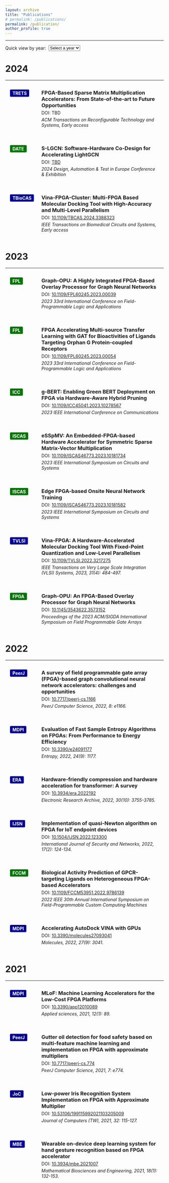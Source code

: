 ```yaml
---
layout: archive
title: "Publications"
# permalink: /publications/
permalink: /publication/
author_profile: true
---
```


------

<div style="margin-bottom: 20px; display: flex; align-items: center;">
    <label for="year-select">Quick view by year: &nbsp</label>
    <select id="year-select" onchange="scrollToYear(event)">
        <option value="">Select a year</option>
        <option value="year-2024">2024</option>
        <option value="year-2023">2023</option>
        <option value="year-2022">2022</option>
        <option value="year-2021">2021</option>
    </select>
</div>


2024
======  
------
<a id="year-2024"></a>

<div style="padding: 15px; margin-bottom: 20px; display: flex;">
    <div style="flex: 0 0 80px;">
        <span style="background-color: #009; color: #fff; padding: 3px 8px; font-size: 14px; font-weight: bold; border-radius: 3px; display: inline-block;">TRETS</span>
    </div>
    <div style="flex: 1; padding-left: 20px;">
        <h3 style="margin: 0;">FPGA-Based Sparse Matrix Multiplication Accelerators: From State-of-the-art to Future Opportunities</h3>
        <p style="margin: 5px 0;">DOI: TBD</p>
        <p style="margin: 5px 0;"><i>ACM Transactions on Reconfigurable Technology and Systems, Early access</i></p>
    </div>
</div>

<div style="padding: 15px; margin-bottom: 20px; display: flex;">
    <div style="flex: 0 0 80px;">
        <span style="background-color: #070; color: #fff; padding: 3px 8px; font-size: 14px; font-weight: bold; border-radius: 3px; display: inline-block;">DATE</span>
    </div>
    <div style="flex: 1; padding-left: 20px;">
        <h3 style="margin: 0;">S-LGCN: Software-Hardware Co-Design for Accelerating LightGCN</h3>
        <p style="margin: 5px 0;">DOI: <a href="https://ieeexplore.ieee.org/abstract/document/10546640" >TBD</a></p>
        <p style="margin: 5px 0;"><i>2024 Design, Automation & Test in Europe Conference & Exhibition</i></p>
    </div>
</div>

<div style="padding: 15px; margin-bottom: 20px; display: flex;">
    <div style="flex: 0 0 80px;">
        <span style="background-color: #009; color: #fff; padding: 3px 8px; font-size: 14px; font-weight: bold; border-radius: 3px; display: inline-block;">TBioCAS</span>
    </div>
    <div style="flex: 1; padding-left: 20px;">
        <h3 style="margin: 0;">Vina-FPGA-Cluster: Multi-FPGA Based Molecular Docking Tool with High-Accuracy and Multi-Level Parallelism</h3>
        <p style="margin: 5px 0;">DOI: <a href="http://dx.doi.org/10.1109/TBCAS.2024.3388323" >10.1109/TBCAS.2024.3388323</a></p>
        <p style="margin: 5px 0;"><i>IEEE Transactions on Biomedical Circuits and Systems, Early access</i></p>
    </div>
</div>


2023 
====== 
------
<a id="year-2023"></a>

<div style="padding: 15px; margin-bottom: 20px; display: flex;">
    <div style="flex: 0 0 80px;">
        <span style="background-color: #070; color: #fff; padding: 3px 8px; font-size: 14px; font-weight: bold; border-radius: 3px; display: inline-block;">FPL</span>
    </div>
    <div style="flex: 1; padding-left: 20px;">
        <h3 style="margin: 0;">Graph-OPU: A Highly Integrated FPGA-Based Overlay Processor for Graph Neural Networks</h3>
        <p style="margin: 5px 0;">DOI: <a href="http://dx.doi.org/10.1109/FPL60245.2023.00039" >10.1109/FPL60245.2023.00039</a></p>
        <p style="margin: 5px 0;"><i>2023 33rd International Conference on Field-Programmable Logic and Applications</i></p>
    </div>
</div>

<div style="padding: 15px; margin-bottom: 20px; display: flex;">
    <div style="flex: 0 0 80px;">
        <span style="background-color: #070; color: #fff; padding: 3px 8px; font-size: 14px; font-weight: bold; border-radius: 3px; display: inline-block;">FPL</span>
    </div>
    <div style="flex: 1; padding-left: 20px;">
        <h3 style="margin: 0;">FPGA Accelerating Multi-source Transfer Learning with GAT for Bioactivities of Ligands Targeting Orphan G Protein-coupled Receptors</h3>
        <p style="margin: 5px 0;">DOI: <a href="http://dx.doi.org/10.1109/FPL60245.2023.00054" >10.1109/FPL60245.2023.00054</a></p>
        <p style="margin: 5px 0;"><i>2023 33rd International Conference on Field-Programmable Logic and Applications</i></p>
    </div>
</div>

<div style="padding: 15px; margin-bottom: 20px; display: flex;">
    <div style="flex: 0 0 80px;">
        <span style="background-color: #070; color: #fff; padding: 3px 8px; font-size: 14px; font-weight: bold; border-radius: 3px; display: inline-block;">ICC</span>
    </div>
    <div style="flex: 1; padding-left: 20px;">
        <h3 style="margin: 0;">g-BERT: Enabling Green BERT Deployment on FPGA via Hardware-Aware Hybrid Pruning</h3>
        <p style="margin: 5px 0;">DOI: <a href="http://dx.doi.org/10.1109/ICC45041.2023.10278567" >10.1109/ICC45041.2023.10278567</a></p>
        <p style="margin: 5px 0;"><i>2023 IEEE International Conference on Communications</i></p>
    </div>
</div>

<div style="padding: 15px; margin-bottom: 20px; display: flex;">
    <div style="flex: 0 0 80px;">
        <span style="background-color: #070; color: #fff; padding: 3px 8px; font-size: 14px; font-weight: bold; border-radius: 3px; display: inline-block;">ISCAS</span>
    </div>
    <div style="flex: 1; padding-left: 20px;">
        <h3 style="margin: 0;">eSSpMV: An Embedded-FPGA-based Hardware Accelerator for Symmetric Sparse Matrix-Vector Multiplication</h3>
        <p style="margin: 5px 0;">DOI: <a href="http://dx.doi.org/10.1109/ISCAS46773.2023.10181734" >10.1109/ISCAS46773.2023.10181734</a></p>
        <p style="margin: 5px 0;"><i>2023 IEEE International Symposium on Circuits and Systems</i></p>
    </div>
</div>

<div style="padding: 15px; margin-bottom: 20px; display: flex;">
    <div style="flex: 0 0 80px;">
        <span style="background-color: #070; color: #fff; padding: 3px 8px; font-size: 14px; font-weight: bold; border-radius: 3px; display: inline-block;">ISCAS</span>
    </div>
    <div style="flex: 1; padding-left: 20px;">
        <h3 style="margin: 0;">Edge FPGA-based Onsite Neural Network Training</h3>
        <p style="margin: 5px 0;">DOI: <a href="http://dx.doi.org/10.1109/ISCAS46773.2023.10181582" >10.1109/ISCAS46773.2023.10181582</a></p>
        <p style="margin: 5px 0;"><i>2023 IEEE International Symposium on Circuits and Systems</i></p>
    </div>
</div>

<div style="padding: 15px; margin-bottom: 20px; display: flex;">
    <div style="flex: 0 0 80px;">
        <span style="background-color: #009; color: #fff; padding: 3px 8px; font-size: 14px; font-weight: bold; border-radius: 3px; display: inline-block;">TVLSI</span>
    </div>
    <div style="flex: 1; padding-left: 20px;">
        <h3 style="margin: 0;">Vina-FPGA: A Hardware-Accelerated Molecular Docking Tool With Fixed-Point Quantization and Low-Level Parallelism</h3>
        <p style="margin: 5px 0;">DOI: <a href="http://dx.doi.org/10.1109/TVLSI.2022.3217275" >10.1109/TVLSI.2022.3217275</a></p>
        <p style="margin: 5px 0;"><i>IEEE Transactions on Very Large Scale Integration (VLSI) Systems, 2023, 31(4): 484-497.</i></p>
    </div>
</div>

<div style="padding: 15px; margin-bottom: 20px; display: flex;">
    <div style="flex: 0 0 80px;">
        <span style="background-color: #070; color: #fff; padding: 3px 8px; font-size: 14px; font-weight: bold; border-radius: 3px; display: inline-block;">FPGA</span>
    </div>
    <div style="flex: 1; padding-left: 20px;">
        <h3 style="margin: 0;">Graph-OPU: An FPGA-Based Overlay Processor for Graph Neural Networks</h3>
        <p style="margin: 5px 0;">DOI: <a href="http://dx.doi.org/10.1145/3543622.3573152" >10.1145/3543622.3573152</a></p>
        <p style="margin: 5px 0;"><i>Proceedings of the 2023 ACM/SIGDA International Symposium on Field Programmable Gate Arrays</i></p>
    </div>
</div>


2022 
====== 
------
<a id="year-2022"></a>

<div style="padding: 15px; margin-bottom: 20px; display: flex;">
    <div style="flex: 0 0 80px;">
        <span style="background-color: #009; color: #fff; padding: 3px 8px; font-size: 14px; font-weight: bold; border-radius: 3px; display: inline-block;">PeerJ</span>
    </div>
    <div style="flex: 1; padding-left: 20px;">
        <h3 style="margin: 0;">A survey of field programmable gate array (FPGA)-based graph convolutional neural network accelerators: challenges and opportunities</h3>
        <p style="margin: 5px 0;">DOI: <a href="http://dx.doi.org/10.7717/peerj-cs.1166" >10.7717/peerj-cs.1166</a></p>
        <p style="margin: 5px 0;"><i>PeerJ Computer Science, 2022, 8: e1166.</i></p>
    </div>
</div>

<div style="padding: 15px; margin-bottom: 20px; display: flex;">
    <div style="flex: 0 0 80px;">
        <span style="background-color: #009; color: #fff; padding: 3px 8px; font-size: 14px; font-weight: bold; border-radius: 3px; display: inline-block;">MDPI</span>
    </div>
    <div style="flex: 1; padding-left: 20px;">
        <h3 style="margin: 0;">Evaluation of Fast Sample Entropy Algorithms on FPGAs: From Performance to Energy Efficiency</h3>
        <p style="margin: 5px 0;">DOI: <a href="http://dx.doi.org/10.3390/e24091177" >10.3390/e24091177</a></p>
        <p style="margin: 5px 0;"><i>Entropy, 2022, 24(9): 1177.</i></p>
    </div>
</div>

<div style="padding: 15px; margin-bottom: 20px; display: flex;">
    <div style="flex: 0 0 80px;">
        <span style="background-color: #009; color: #fff; padding: 3px 8px; font-size: 14px; font-weight: bold; border-radius: 3px; display: inline-block;">ERA</span>
    </div>
    <div style="flex: 1; padding-left: 20px;">
        <h3 style="margin: 0;">Hardware-friendly compression and hardware acceleration for transformer: A survey</h3>
        <p style="margin: 5px 0;">DOI: <a href="http://dx.doi.org/10.3934/era.2022192" >10.3934/era.2022192</a></p>
        <p style="margin: 5px 0;"><i>Electronic Research Archive, 2022, 30(10): 3755-3785.</i></p>
    </div>
</div>

<div style="padding: 15px; margin-bottom: 20px; display: flex;">
    <div style="flex: 0 0 80px;">
        <span style="background-color: #009; color: #fff; padding: 3px 8px; font-size: 14px; font-weight: bold; border-radius: 3px; display: inline-block;">IJSN</span>
    </div>
    <div style="flex: 1; padding-left: 20px;">
        <h3 style="margin: 0;">Implementation of quasi-Newton algorithm on FPGA for IoT endpoint devices</h3>
        <p style="margin: 5px 0;">DOI: <a href="http://dx.doi.org/10.1504/IJSN.2022.123300" >10.1504/IJSN.2022.123300</a></p>
        <p style="margin: 5px 0;"><i>International Journal of Security and Networks, 2022, 17(2): 124-134.</i></p>
    </div>
</div>

<div style="padding: 15px; margin-bottom: 20px; display: flex;">
    <div style="flex: 0 0 80px;">
        <span style="background-color: #070; color: #fff; padding: 3px 8px; font-size: 14px; font-weight: bold; border-radius: 3px; display: inline-block;">FCCM</span>
    </div>
    <div style="flex: 1; padding-left: 20px;">
        <h3 style="margin: 0;">Biological Activity Prediction of GPCR-targeting Ligands on Heterogeneous FPGA-based Accelerators</h3>
        <p style="margin: 5px 0;">DOI: <a href="http://dx.doi.org/10.1109/FCCM53951.2022.9786139" >10.1109/FCCM53951.2022.9786139</a></p>
        <p style="margin: 5px 0;"><i>2022 IEEE 30th Annual International Symposium on Field-Programmable Custom Computing Machines</i></p>
    </div>
</div>

<div style="padding: 15px; margin-bottom: 20px; display: flex;">
    <div style="flex: 0 0 80px;">
        <span style="background-color: #009; color: #fff; padding: 3px 8px; font-size: 14px; font-weight: bold; border-radius: 3px; display: inline-block;">MDPI</span>
    </div>
    <div style="flex: 1; padding-left: 20px;">
        <h3 style="margin: 0;">Accelerating AutoDock VINA with GPUs</h3>
        <p style="margin: 5px 0;">DOI: <a href="http://dx.doi.org/10.3390/molecules27093041" >10.3390/molecules27093041</a></p>
        <p style="margin: 5px 0;"><i>Molecules, 2022, 27(9): 3041.</i></p>
    </div>
</div>


2021 
====== 
------
<a id="year-2021"></a>

<div style="padding: 15px; margin-bottom: 20px; display: flex;">
    <div style="flex: 0 0 80px;">
        <span style="background-color: #009; color: #fff; padding: 3px 8px; font-size: 14px; font-weight: bold; border-radius: 3px; display: inline-block;">MDPI</span>
    </div>
    <div style="flex: 1; padding-left: 20px;">
        <h3 style="margin: 0;">MLoF: Machine Learning Accelerators for the Low-Cost FPGA Platforms</h3>
        <p style="margin: 5px 0;">DOI: <a href="http://dx.doi.org/10.3390/app12010089" >10.3390/app12010089</a></p>
        <p style="margin: 5px 0;"><i>Applied sciences, 2021, 12(1): 89.</i></p>
    </div>
</div>

<div style="padding: 15px; margin-bottom: 20px; display: flex;">
    <div style="flex: 0 0 80px;">
        <span style="background-color: #009; color: #fff; padding: 3px 8px; font-size: 14px; font-weight: bold; border-radius: 3px; display: inline-block;">PeerJ</span>
    </div>
    <div style="flex: 1; padding-left: 20px;">
        <h3 style="margin: 0;">Gutter oil detection for food safety based on multi-feature machine learning and implementation on FPGA with approximate multipliers</h3>
        <p style="margin: 5px 0;">DOI: <a href="http://dx.doi.org/10.7717/peerj-cs.774" >10.7717/peerj-cs.774</a></p>
        <p style="margin: 5px 0;"><i>PeerJ Computer Science, 2021, 7: e774.</i></p>
    </div>
</div>

<div style="padding: 15px; margin-bottom: 20px; display: flex;">
    <div style="flex: 0 0 80px;">
        <span style="background-color: #009; color: #fff; padding: 3px 8px; font-size: 14px; font-weight: bold; border-radius: 3px; display: inline-block;">JoC</span>
    </div>
    <div style="flex: 1; padding-left: 20px;">
        <h3 style="margin: 0;">Low-power Iris Recognition System Implementation on FPGA with Approximate Multiplier</h3>
        <p style="margin: 5px 0;">DOI: <a href="http://dx.doi.org/10.53106/199115992021103205009" >10.53106/199115992021103205009</a></p>
        <p style="margin: 5px 0;"><i>Journal of Computers (TW), 2021, 32: 115-127.</i></p>
    </div>
</div>

<div style="padding: 15px; margin-bottom: 20px; display: flex;">
    <div style="flex: 0 0 80px;">
        <span style="background-color: #009; color: #fff; padding: 3px 8px; font-size: 14px; font-weight: bold; border-radius: 3px; display: inline-block;">MBE</span>
    </div>
    <div style="flex: 1; padding-left: 20px;">
        <h3 style="margin: 0;">Wearable on-device deep learning system for hand gesture recognition based on FPGA accelerator</h3>
        <p style="margin: 5px 0;">DOI: <a href="http://dx.doi.org/10.3934/mbe.20210079" >10.3934/mbe.2021007</a></p>
        <p style="margin: 5px 0;"><i>Mathematical Biosciences and Engineering, 2021, 18(1): 132-153.</i></p>
    </div>
</div>

<script>
    function scrollToYear(event) {
        var yearId = event.target.value;
        if (yearId) {
            document.getElementById(yearId).scrollIntoView({ behavior: 'smooth' });
        }
    }
</script>

